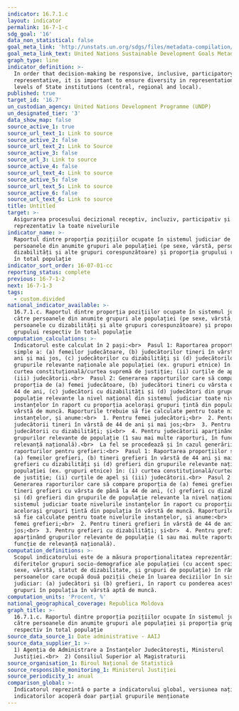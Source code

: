 ```yaml
---
indicator: 16.7.1.c
layout: indicator
permalink: 16-7-1-c
sdg_goal: '16'
data_non_statistical: false
goal_meta_link: 'http://unstats.un.org/sdgs/files/metadata-compilation/Metadata-Goal-16.pdf'
goal_meta_link_text: United Nations Sustainable Development Goals Metadata (PDF 4.0 MB)
graph_type: line
indicator_definition: >-
  In order that decision-making be responsive, inclusive, participatory and
  representative, it is important to ensure diversity in representation at all
  levels of State institutions (central, regional and local).
published: true
target_id: '16.7'
un_custodian_agency: United Nations Development Programme (UNDP)
un_designated_tier: '3'
data_show_map: false
source_active_1: true
source_url_text_1: Link to source
source_active_2: false
source_url_text_2: Link to Source
source_active_3: false
source_url_3: Link to source
source_active_4: false
source_url_text_4: Link to source
source_active_5: false
source_url_text_5: Link to source
source_active_6: false
source_url_text_6: Link to source
title: Untitled
target: >-
  Asigurarea procesului decizional receptiv, incluziv, participativ și
  reprezentativ la toate nivelurile
indicator_name: >-
  Raportul dintre proporția pozițiilor ocupate în sistemul judiciar de către
  persoanele din anumite grupuri ale populației (pe sexe, vârstă, persoanele cu
  dizabilități și alte grupuri corespunzătoare) și proporția grupului respectiv
  în total populație
indicator_sort_order: 16-07-01-cc
reporting_status: complete
previous: 16-7-1-2
next: 16-7-1-3
tags:
  - custom.divided
national_indicator_available: >-
  16.7.1.c. Raportul dintre proporția pozițiilor ocupate în sistemul judiciar de
  către persoanele din anumite grupuri ale populației (pe sexe, vârstă,
  persoanele cu dizabilități și alte grupuri corespunzătoare) și proporția
  grupului respectiv în total populație
computation_calculations: >-
  Indicatorul este calculat în 2 pași:<br>  Pasul 1: Raportarea proporțiilor
  simple a: (a) femeilor judecătoare, (b) judecătorilor tineri în vârstă de 44
  ani și mai jos, (c) judecătorilor cu dizabilități și (d) judecătorilor din
  grupurile relevante naționale ale populației (ex. grupuri etnice) în: (i)
  curtea constituțională/curtea supremă de justiție; (ii) curțile de apel și
  (iii) judecătorii.<br>  Pasul 2: Generarea raporturilor care să compare
  proporția de (a) femei judecătoare, (b) judecători tineri cu vârsta de până la
  44 de ani, (c) judecători cu dizabilități și (d) judecători din grupurile de
  populație relevante la nivel național din sistemul judiciar toate nivelurile
  instanțelor în raport cu proporția acelorași grupuri țintă din populația în
  vârstă de muncă. Raporturile trebuie să fie calculate pentru toate nivelurile
  instanțelor, și anume:<br>  1. Pentru femei judecători;<br>  2. Pentru
  judecătorii tineri în vârstă de 44 de ani și mai jos;<br>  3. Pentru
  judecătorii cu dizabilități; și<br>  4. Pentru judecătorii aparținând
  grupurilor relevante de populație (1 sau mai multe raporturi, în funcție de
  relevanță națională).<br>  La fel se procedează și în cazul generării
  raporturilor pentru grefieri:<br>  Pasul 1: Raportarea proporțiilor simple a:
  (a) femeilor grefieri, (b) tineri grefieri în vârstă de 44 ani și mai jos, (c)
  grefieri cu dizabilități și (d) grefieri din grupurile relevante naționale ale
  populației (ex. grupuri etnice) în: (i) curtea constituțională/curtea supremă
  de justiție; (ii) curțile de apel și (iii) judecătorii.<br>  Pasul 2:
  Generarea raporturilor care să compare proporția de (a) femei grefieri, (b)
  tineri grefieri cu vârsta de până la 44 de ani, (c) grefieri cu dizabilități
  și (d) grefieri din grupurile de populație relevante la nivel național din
  sistemul judiciar toate nivelurile instanțelor în raport cu proporția
  acelorași grupuri țintă din populația în vârstă de muncă. Raporturile trebuie
  să fie calculate pentru toate nivelurile instanțelor, și anume:<br>  1. Pentru
  femei grefieri;<br>  2. Pentru tineri grefieri în vârstă de 44 de ani și mai
  jos;<br>  3. Pentru grefieri cu dizabilități; și<br>  4. Pentru grefieri
  aparținând grupurilor relevante de populație (1 sau mai multe raporturi, în
  funcție de relevanță națională).
computation_definitions: >-
  Scopul indicatorului este de a măsura proporționalitatea reprezentării
  diferitelor grupuri socio-demografice ale populației (cu accent special pe
  sexe, vârstă, statut de dizabilitate, și grupuri de populație) în rândul
  persoanelor care ocupă două poziții cheie în luarea deciziilor în sistemul
  judiciar: (a) judecători și (b) grefieri, în raport cu ponderea acestor
  grupuri în populația în vârstă aptă de muncă.
computation_units: 'Procent, %'
national_geographical_coverage: Republica Moldova
graph_title: >-
  16.7.1.c. Raportul dintre proporția pozițiilor ocupate în sistemul judiciar de
  către persoanele din anumite grupuri ale populației și proporția grupului
  respectiv în total populație
source_data_source_1: Date administrative - AAIJ
source_data_supplier_1: >-
  1) Agenția de Administrare a Instanțelor Judecătorești, Ministerul
  Justiției.<br>  2) Consiliul Superior al Magistraturii
source_organisation_1: Biroul Național de Statistică
source_responsible_monitoring_1: Ministerul Justiției
source_periodicity_1: anual
comparison_global: >-
  Indicatorul reprezintă o parte a indicatorului global, versiunea națională a 
  indicatorilor acoperă doar parțial grupurile menționate
---
```

